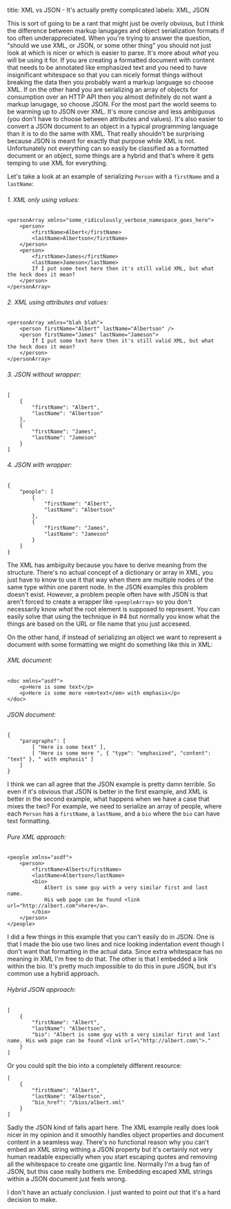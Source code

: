 title: XML vs JSON - It's actually pretty complicated
labels: XML, JSON

This is sort of going to be a rant that might just be overly obvious, but I think the difference between markup lanugages
and object serialization formats if too often underappreciated. When you're trying to answer the question, "should we use
XML, or JSON, or some other thing" you should not just look at which is nicer or which is easier to parse. It's more about
*what* you will be using it for. If you are creating a formatted document with content that needs to be annotated like
emphasized text and you need to have insignificant whitespace so that you can nicely format things without breaking the
data then you probably want a markup language so choose XML. If on the other hand you are serializing an array of objects 
for consumption over an HTTP API then you almost definitely do not want a markup lanugage, so choose JSON. For the most
part the world seems to be warming up to JSON over XML. It's more concise and less ambiguous (you don't have to choose
between attributes and values). It's also easier to convert a JSON document to an object in a typical programming language
than it is to do the same with XML. That really shouldn't be surprising because JSON is meant for exactly that purpose
while XML is not. Unfortunately not everything can so easily be classified as a formatted document or an object, some
things are a hybrid and that's where it gets temping to use XML for everything.

Let's take a look at an example of serializing `Person` with a `firstName` and a `lastName`:

###### 1. XML only using values:

    <personArray xmlns="some_ridiculously_verbose_namespace_goes_here">    
        <person>
            <firstName>Albert</firstName>
            <lastName>Albertson</firstName>
        </person>
        <person>
            <firstName>James</firstName>
            <lastName>Jameson</lastName>
            If I put some text here then it's still valid XML, but what the heck does it mean?
        </person>
    </personArray>

###### 2. XML using attributes and values:

    <personArray xmlns="blah blah">
        <person firstName="Albert" lastName="Albertson" />
        <person firstName="James" lastName="Jameson">
            If I put some text here then it's still valid XML, but what the heck does it mean?
        </person>
    </personArray>

###### 3. JSON without wrapper:

    [
        {
            "firstName": "Albert",
            "lastName": "Albertson"
        },
        {
            "firstName": "James",
            "lastName": "Jameson"
        }
    ]

###### 4. JSON with wrapper:

    {
        "people": [
            {
                "firstName": "Albert",
                "lastName": "Albertson"
            },
            {
                "firstName": "James",
                "lastName": "Jameson"
            }
        ]
    }

The XML has ambiguity because you have to derive meaning from the structure. There's no actual concept of a dictionary
or array in XML, you just have to know to use it that way when there are multiple nodes of the same type within one
parent node. In the JSON examples this problem doesn't exist. However, a problem people often have with JSON is that
aren't forced to create a wrapper like `<peopleArray>` so you don't necessarily know *what* the root element is supposed
to represent. You can easily solve that using the technique in #4 but normally you know what the things are based on the
URL or file name that you just acceseed.

On the other hand, if instead of serializing an object we want to represent a document with some formatting we might do
something like this in XML:

###### XML document:

    <doc xmlns="asdf">
        <p>Here is some text</p>
        <p>Here is some more <em>text</em> with emphasis</p>
    </doc>

###### JSON document:

    {
        "paragraphs": [
            [ "Here is some text" ],
            [ "Here is some more ", { "type": "emphasized", "content": "text" }, " with emphasis" ]
        ]
    }

I think we can all agree that the JSON example is pretty damn terrible. So even if it's obvious that JSON is better in the
first example, and XML is better in the second example, what happens when we have a case that mixes the two? For example,
we need to serialize an array of people, where each `Person` has a `firstName`, a `lastName`, and a `bio` where the `bio`
can have text formatting.

###### Pure XML approach:

    <people xmlns="asdf">
        <person>
            <firstName>Albert</firstName>
            <lastName>Albertson</lastName>
            <bio>
                Albert is some guy with a very similar first and last name.
                His web page can be found <link url="http://albert.com">here</a>.
            </bio>
        </person>
    </people>

I did a few things in this example that you can't easily do in JSON. One is that I made the bio use two lines and nice
looking indentation event though I don't want that formatting in the actual data. Since extra whitespace has no meaning
in XML I'm free to do that. The other is that I embedded a link within the bio. It's pretty much impossible to do this
in pure JSON, but it's common use a hybrid approach.

###### Hybrid JSON approach:

    [
        {
            "firstName": "Albert",
            "lastName": "Albertson",
            "bio": "Albert is some guy with a very similar first and last name. His web page can be found <link url=\"http://albert.com\">."
        }
    ]

Or you could splt the bio into a completely different resource:

    [
        {
            "firstName": "Albert",
            "lastName": "Albertson",
            "bio_href": "/bios/albert.xml"
        }
    ]

Sadly the JSON kind of falls apart here. The XML example really does look nicer in my opinion and it smoothly handles
object properties and document content in a seamless way. There's no functional reason why you can't embed an XML string
withing a JSON property but it's certainly not very human readable especially when you start escaping quotes and
removing all the whitespace to create one gigantic line. Normally I'm a bug fan of JSON, but this case really bothers me.
Embedding escaped XML strings within a JSON document just feels wrong.

I don't have an actualy conclusion. I just wanted to point out that it's a hard decision to make.
